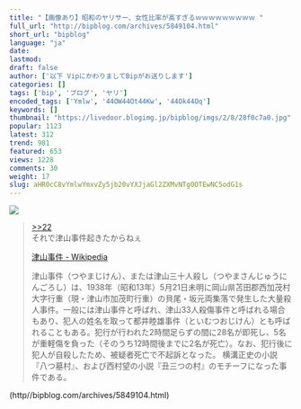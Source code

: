 ```yaml
---
title: "【画像あり】昭和のヤリサー、女性比率が高すぎるｗｗｗｗｗｗｗｗｗ "
full_url: "http://bipblog.com/archives/5849104.html"
short_url: "bipblog"
language: "ja"
date: 
lastmod: 
draft: false
author: ['以下 VipにかわりましてBipがお送りします']
categories: []
tags: ['bip', 'ブログ', 'ヤリ']
encoded_tags: ['Ymlw', '44OW44Ot44Kw', '44Ok44Oq']
keywords: []
thumbnail: "https://livedoor.blogimg.jp/bipblog/imgs/2/8/28f0c7a0.jpg"
popular: 1123
latest: 312
trend: 981
featured: 653
views: 1228
comments: 30
weight: 17
slug: aHR0cC8vYmlwYmxvZy5jb20vYXJjaGl2ZXMvNTg0OTEwNC5odG1s
---
```


![](https://livedoor.blogimg.jp/bipblog/imgs/2/8/28f0c7a0.jpg)

<blockquote><p class='ent_body_p ent_kyocho '> <a href='#res_22'>>>22</a><br> それで津山事件起きたからねぇ </p><p class='ent_body_p ent_kyocho'><a href='https//ja.wikipedia.org/wiki/%E6%B4%A5%E5%B1%B1%E4%BA%8B%E4%BB%B6' target='_blank'>津山事件 - Wikipedia</a></p><p class='ent_body_p'>津山事件（つやまじけん）、または津山三十人殺し（つやまさんじゅうにんごろし）は、1938年（昭和13年）5月21日未明に岡山県苫田郡西加茂村大字行重（現・津山市加茂町行重）の貝尾・坂元両集落で発生した大量殺人事件。一般には津山事件と呼ばれ、津山33人殺傷事件と呼ばれる場合もあり、犯人の姓名を取って都井睦雄事件（といむつおじけん）とも呼ばれることもある。犯行が行われた2時間足らずの間に28名が即死し、5名が重軽傷を負った（そのうち12時間後までに2名が死亡）。なお、犯行後に犯人が自殺したため、被疑者死亡で不起訴となった。 横溝正史の小説『八つ墓村』、および西村望の小説『丑三つの村』のモチーフになった事件である。</p></blockquote>

(http//bipblog.com/archives/5849104.html)
